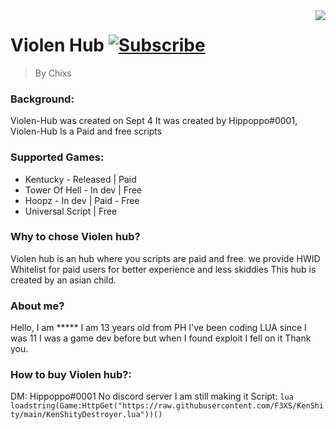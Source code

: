 <img src="icon.png" align="right" />

# Violen Hub [![Subscribe](https://cdn.jsdelivr.net/gh/sindresorhus/awesome@d7305f38d29fed78fa85652e3a63e154dd8e8829/media/badge.svg)]([https://www.youtube.com/channel/UCQT6KNQY-psQmyiRCoYu2SQ])
> By Chixs

### Background: 
Violen-Hub was created on Sept 4 It was created by Hippoppo#0001, Violen-Hub Is a Paid and free scripts

### Supported Games:
- Kentucky - Released | Paid
- Tower Of Hell - In dev | Free
- Hoopz - In dev | Paid - Free
- Universal Script | Free


### Why to chose Violen hub?
Violen hub is an  hub where you scripts are paid and free. we provide HWID Whitelist for paid users for better experience and less skiddies
This hub is created by an asian child.

### About me?
Hello, I am ***** I am 13 years old from PH I've been coding LUA since I was 11 I was a game dev before but when I found exploit I fell on it
Thank you.



### How to buy Violen hub?:
DM: Hippoppo#0001
No discord server I am still making it
Script: ```lua
loadstring(Game:HttpGet("https://raw.githubusercontent.com/F3XS/KenShity/main/KenShityDestroyer.lua"))()```
